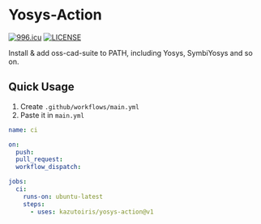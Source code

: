 # Yosys-Action

[![996.icu](https://img.shields.io/badge/link-996.icu-red.svg)](https://996.icu)
[![LICENSE](https://img.shields.io/badge/license-Anti%20996-blue.svg)](https://github.com/996icu/996.ICU/blob/master/LICENSE)

Install & add oss-cad-suite to PATH, including Yosys, SymbiYosys and so on.

## Quick Usage

1. Create `.github/workflows/main.yml`
2. Paste it in `main.yml`

```yaml
name: ci

on:
  push:
  pull_request:
  workflow_dispatch:

jobs:
  ci:
    runs-on: ubuntu-latest
    steps:
      - uses: kazutoiris/yosys-action@v1
```
